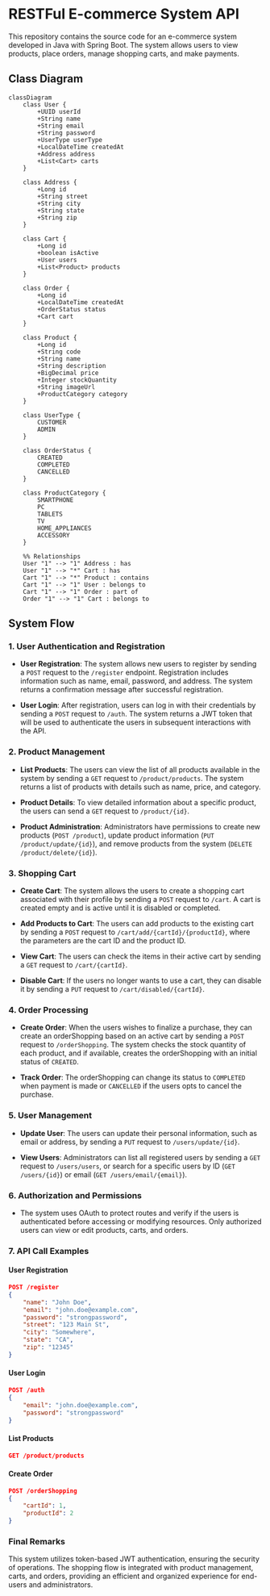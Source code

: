 
# RESTFul E-commerce System API

This repository contains the source code for an e-commerce system developed in Java with Spring Boot. The system allows users to view products, place orders, manage shopping carts, and make payments.

## Class Diagram

```mermaid
classDiagram
    class User {
        +UUID userId
        +String name
        +String email
        +String password
        +UserType userType
        +LocalDateTime createdAt
        +Address address
        +List<Cart> carts
    }

    class Address {
        +Long id
        +String street
        +String city
        +String state
        +String zip
    }

    class Cart {
        +Long id
        +boolean isActive
        +User users
        +List<Product> products
    }

    class Order {
        +Long id
        +LocalDateTime createdAt
        +OrderStatus status
        +Cart cart
    }

    class Product {
        +Long id
        +String code
        +String name
        +String description
        +BigDecimal price
        +Integer stockQuantity
        +String imageUrl
        +ProductCategory category
    }

    class UserType {
        CUSTOMER
        ADMIN
    }

    class OrderStatus {
        CREATED
        COMPLETED
        CANCELLED
    }

    class ProductCategory {
        SMARTPHONE
        PC
        TABLETS
        TV
        HOME_APPLIANCES
        ACCESSORY
    }

    %% Relationships
    User "1" --> "1" Address : has
    User "1" --> "*" Cart : has
    Cart "1" --> "*" Product : contains
    Cart "1" --> "1" User : belongs to
    Cart "1" --> "1" Order : part of
    Order "1" --> "1" Cart : belongs to
```

## System Flow

### 1. User Authentication and Registration

- **User Registration**: The system allows new users to register by sending a `POST` request to the `/register` endpoint. Registration includes information such as name, email, password, and address. The system returns a confirmation message after successful registration.

- **User Login**: After registration, users can log in with their credentials by sending a `POST` request to `/auth`. The system returns a JWT token that will be used to authenticate the users in subsequent interactions with the API.

### 2. Product Management

- **List Products**: The users can view the list of all products available in the system by sending a `GET` request to `/product/products`. The system returns a list of products with details such as name, price, and category.

- **Product Details**: To view detailed information about a specific product, the users can send a `GET` request to `/product/{id}`.

- **Product Administration**: Administrators have permissions to create new products (`POST /product`), update product information (`PUT /product/update/{id}`), and remove products from the system (`DELETE /product/delete/{id}`).

### 3. Shopping Cart

- **Create Cart**: The system allows the users to create a shopping cart associated with their profile by sending a `POST` request to `/cart`. A cart is created empty and is active until it is disabled or completed.

- **Add Products to Cart**: The users can add products to the existing cart by sending a `POST` request to `/cart/add/{cartId}/{productId}`, where the parameters are the cart ID and the product ID.

- **View Cart**: The users can check the items in their active cart by sending a `GET` request to `/cart/{cartId}`.

- **Disable Cart**: If the users no longer wants to use a cart, they can disable it by sending a `PUT` request to `/cart/disabled/{cartId}`.

### 4. Order Processing

- **Create Order**: When the users wishes to finalize a purchase, they can create an orderShopping based on an active cart by sending a `POST` request to `/orderShopping`. The system checks the stock quantity of each product, and if available, creates the orderShopping with an initial status of `CREATED`.

- **Track Order**: The orderShopping can change its status to `COMPLETED` when payment is made or `CANCELLED` if the users opts to cancel the purchase.

### 5. User Management

- **Update User**: The users can update their personal information, such as email or address, by sending a `PUT` request to `/users/update/{id}`.

- **View Users**: Administrators can list all registered users by sending a `GET` request to `/users/users`, or search for a specific users by ID (`GET /users/{id}`) or email (`GET /users/email/{email}`).

### 6. Authorization and Permissions

- The system uses OAuth to protect routes and verify if the users is authenticated before accessing or modifying resources. Only authorized users can view or edit products, carts, and orders.

### 7. API Call Examples

#### User Registration

```json
POST /register
{
    "name": "John Doe",
    "email": "john.doe@example.com",
    "password": "strongpassword",
    "street": "123 Main St",
    "city": "Somewhere",
    "state": "CA",
    "zip": "12345"
}
```

#### User Login

```json
POST /auth
{
    "email": "john.doe@example.com",
    "password": "strongpassword"
}
```

#### List Products

```json
GET /product/products
```

#### Create Order

```json
POST /orderShopping
{
    "cartId": 1,
    "productId": 2
}
```

### Final Remarks

This system utilizes token-based JWT authentication, ensuring the security of operations. The shopping flow is integrated with product management, carts, and orders, providing an efficient and organized experience for end-users and administrators.
